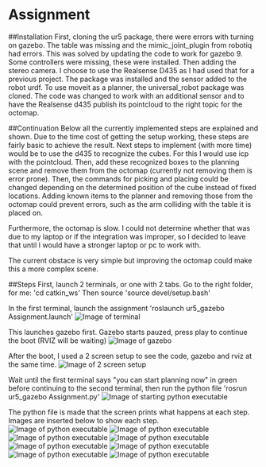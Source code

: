 # Assignment

##Installation
First, cloning the ur5 package, there were errors with turning on gazebo. The table was missing and the mimic_joint_plugin from robotiq had errors. This was solved by updating the code to work for gazebo 9. Some controllers were missing, these were installed.
Then adding the stereo camera. I choose to use the Realsense D435 as I had used that for a previous project. The package was installed and the sensor added to the robot urdf. 
To use moveit as a planner, the universal_robot package was cloned. The code was changed to work with an additional sensor and to have the Realsense d435 publish its pointcloud to the right topic for the octomap. 

##Continuation
Below all the currently implemented steps are explained and shown. Due to the time cost of getting the setup working, these steps are fairly basic to achieve the result. Next steps to implement (with more time) would be to use the d435 to recognize the cubes. For this I would use icp with the pointcloud. Then, add these recognized boxes to the planning scene and remove them from the octomap (currently not removing them is error prone). Then, the commands for picking and placing could be changed depending on the determined position of the cube instead of fixed locations. Adding known items to the planner and removing those from the octomap could prevent errors, such as the arm colliding with the table it is placed on. 

Furthermore, the octomap is slow. I could not determine whether that was due to my laptop or if the integration was improper, so I decided to leave that until I would have a stronger laptop or pc to work with.

The current obstace is very simple but improving the octomap could make this a more complex scene.


##Steps
First, launch 2 terminals, or one with 2 tabs. 
Go to the right folder, for me:
'cd catkin_ws' 
Then source
'source devel/setup.bash' 

In the first terminal, launch the assignment
'roslaunch ur5_gazebo Assignment.launch' 
![Image of terminal](./Pictures/1.jpg)

This launches gazebo first. Gazebo starts pauzed, press play to continue the boot (RVIZ will be waiting)
![Image of gazebo](./Pictures/2.jpg)

After the boot, I used a 2 screen setup to see the code, gazebo and rviz at the same time.
![Image of 2 screen setup](./Pictures/3.jpg)

Wait until the first terminal says "you can start planning now" in green before continuing to the second terminal, then run the python file
'rosrun ur5_gazebo Assignment.py' 
![Image of starting python executable](./Pictures/4.jpg)

The python file is made that the screen prints what happens at each step. Images are inserted below to show each step.
![Image of python executable](./Pictures/5.jpg)
![Image of python executable](./Pictures/6.jpg)
![Image of python executable](./Pictures/7.jpg)
![Image of python executable](./Pictures/8.jpg)
![Image of python executable](./Pictures/9.jpg)
![Image of python executable](./Pictures/10.jpg)
![Image of python executable](./Pictures/11.jpg)
![Image of python executable](./Pictures/12.jpg)
